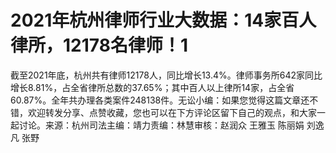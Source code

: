 # 2021年杭州律师行业大数据：14家百人律所，12178名律师！1

截至2021年底，杭州共有律师12178人，同比增长13.4%。律师事务所642家同比增长8.81%，占全省律所总数的37.65%；其中百人以上律所14家，占全省60.87%。全年共办理各类案件248138件。无讼小编：如果您觉得这篇文章还不错，欢迎转发分享、点赞收藏，您也可以在下方评论区留下自己的观点，和大家一起讨论。来源：杭州司法主编：靖力责编：林慧审核：赵润众 王雅玉 陈丽娟 刘逸凡 张野

